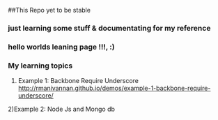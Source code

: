##This Repo yet to be stable 

### just learning some stuff & documentating for my reference

### hello worlds leaning page !!!, :)

### My learning topics

1) Example 1: Backbone Require Underscore  
http://rmanivannan.github.io/demos/example-1-backbone-require-underscore/

2)Example 2: Node Js and Mongo db
